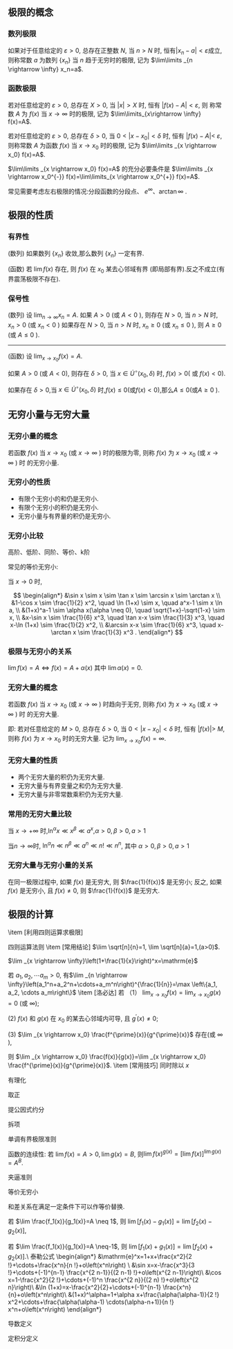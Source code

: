 

## 极限的概念

### 数列极限

如果对于任意给定的 $\varepsilon>0$, 总存在正整数 $N$, 当 $n>N$ 时, 恒有$\left|x_n-a\right|<\varepsilon$成立, 则称常数 $a$ 为数列 $\left\{x_n\right\}$ 当 $n$ 趋于无穷时的极限, 记为 $\lim\limits _{n \rightarrow \infty} x_n=a$.

### 函数极限

若对任意给定的 $\varepsilon>0$, 总存在 $X>0$, 当 $|x|>X$ 时, 恒有 $|f(x)-A|<\varepsilon$, 则 称常数 $A$ 为 $f(x)$ 当 $x \rightarrow \infty$ 时的极限, 记为 $\lim\limits_{x\rightarrow \infty} f(x)=A$.

若对任意给定的 $\varepsilon>0$, 总存在 $\delta>0$, 当 $0<\left|x-x_0\right|<\delta$ 时, 恒有 $|f(x)-A|<$ $\varepsilon$, 则称常数 $A$ 为函数 $f(x)$ 当 $x \rightarrow x_0$ 时的极限, 记为 $\lim\limits _{x \rightarrow x_0} f(x)=A$.

$\lim\limits _{x \rightarrow x_0} f(x)=A$ 的充分必要条件是 $\lim\limits _{x \rightarrow x_0^{-}} f(x)=\lim\limits_{x \rightarrow x_0^{+}} f(x)=A$.

常见需要考虑左右极限的情况:分段函数的分段点、 $e^{\infty}$、$\arctan \infty$ .

## 极限的性质

### 有界性
(数列) 如果数列 $\left\{x_n\right\}$ 收敛,那么数列 $\left\{x_n\right\}$ 一定有界.

(函数) 若 $\lim f(x)$ 存在, 则 $f(x)$ 在 $x_0$ 某去心邻域有界 (即局部有界).反之不成立(有界震荡极限不存在).
### 保号性
(数列) 设 $\lim _{n \rightarrow \infty} x_n=A$.
  如果 $A>0$ (或 $A<0$ ), 则存在 $N>0$, 当 $n>N$ 时, $x_n>0$ (或 $x_n<0$ )
  如果存在 $N>0$, 当 $n>N$ 时, $x_n \ge 0$ (或 $x_n \le 0$ ), 则 $A \ge 0$ (或 $A \le 0$ ).

---

(函数) 设 $\lim _{x \rightarrow x_0} f(x)=A$.

如果 $A>0$ (或 $A<0)$, 则存在 $\delta>0$, 当 $x \in \dot{U}^{\circ}\left(x_0, \delta\right)$ 时, $f(x)>0($ 或 $f(x)<0)$.

如果存在 $\delta >0$,当 $x \in \dot{U}^{\circ}\left(x_0, \delta\right)$ 时,$f(x)\le 0$(或$f(x)<0$),那么$A\le 0$(或$A\ge 0$ ).

## 无穷小量与无穷大量

### 无穷小量的概念

若函数 $f(x)$ 当 $x \rightarrow x_0$ (或 $x \rightarrow \infty$ ) 时的极限为零, 则称 $f(x)$ 为 $x \rightarrow x_0$ (或 $x \rightarrow \infty$ ) 时 的无穷小量.

### 无穷小的性质
- 有限个无穷小的和仍是无穷小.
- 有限个无穷小的积仍是无穷小.
- 无穷小量与有界量的积仍是无穷小.

### 无穷小比较

高阶、低阶、同阶、等价、k阶

常见的等价无穷小:

当 $x \rightarrow 0$ 时,

$$
\begin{align*}
&\sin x \sim x \sim  \tan x \sim \arcsin x \sim  \arctan x  \\
&1-\cos x \sim \frac{1}{2} x^2, \quad \ln (1+x) \sim x, \quad a^x-1 \sim x \ln a, \\
&(1+x)^a-1 \sim \alpha x(\alpha \neq 0), \quad \sqrt{1+x}-\sqrt{1-x} \sim x, \\
&x-\sin x \sim \frac{1}{6} x^3, \quad \tan x-x \sim \frac{1}{3} x^3, \quad x-\ln (1+x) \sim \frac{1}{2} x^2, \\
&\arcsin x-x \sim \frac{1}{6} x^3, \quad x-\arctan x \sim \frac{1}{3} x^3 .
\end{align*}
$$

### 极限与无穷小的关系

$\lim f(x)=A \Leftrightarrow f(x)=A+\alpha(x)$ 其中 $\lim \alpha(x)=0$.

### 无穷大量的概念

若函数 $f(x)$ 当 $x \rightarrow x_0$ (或 $x \rightarrow \infty$ ) 时趋向于无穷, 则称 $f(x)$ 为 $x \rightarrow x_0$ (或 $x \rightarrow \infty$ ) 时 的无穷大量.

即: 若对任意给定的 $M>0$, 总存在 $\delta>0$, 当 $0<\left|x-x_0\right|<\delta$ 时, 恒有 $|f(x)|>$ $M$, 则称 $f(x)$ 为 $x \rightarrow x_0$ 时的无穷大量. 记为 $\lim _{x \rightarrow x_0} f(x)=\infty$.

### 无穷大量的性质

- 两个无穷大量的积仍为无穷大量.
- 无穷大量与有界变量之和仍为无穷大量.
- 无穷大量与非零常数乘积仍为无穷大量.

### 常用的无穷大量比较

当 $x \rightarrow+\infty$ 时,$\ln ^\alpha x \ll x^\beta \ll a^x \text {,} \alpha>0, \beta>0, a>1$

当$n\rightarrow \infty$时, $\ln ^\alpha n \ll n^\beta \ll a^n \ll n ! \ll n^n$, 其中 $\alpha>0, \beta>0, a>1$

### 无穷大量与无穷小量的关系

在同一极限过程中, 如果 $f(x)$ 是无穷大, 则 $\frac{1}{f(x)}$ 是无穷小;
反之, 如果 $f(x)$ 是无穷小, 且 $f(x) \neq 0$, 则 $\frac{1}{f(x)}$ 是无穷大.

## 极限的计算


\item [利用四则运算求极限]

  四则运算法则
\item [常用结论]
  $\lim \sqrt[n]{n}=1, \lim \sqrt[n]{a}=1,(a>0)$.

  $\lim _{x \rightarrow \infty}\left(1+\frac{1}{x}\right)^x=\mathrm{e}$

若 $a_1, a_2, \cdots a_m>0$, 有$\lim _{n \rightarrow \infty}\left(a_1^n+a_2^n+\cdots+a_m^n\right)^{\frac{1}{n}}=\max \left\{a_1, a_2, \cdots a_m\right\}$
\item [洛必达]
  若
（1） $\displaystyle\lim _{x \rightarrow x_0} f(x)=\lim _{x \rightarrow x_0} g(x)=0$ (或 $\left.\infty\right)$;

(2) $f(x)$ 和 $g(x)$ 在 $x_0$ 的某去心邻域内可导, 且 $g^{\prime}(x) \neq 0$;

(3) $\lim _{x \rightarrow x_0} \frac{f^{\prime}(x)}{g^{\prime}(x)}$ 存在(或 $\infty$ ),

则 $\lim _{x \rightarrow x_0} \frac{f(x)}{g(x)}=\lim _{x \rightarrow x_0} \frac{f^{\prime}(x)}{g^{\prime}(x)}$.
\item [常用技巧]
同时除以 $x$

有理化

取正

提公因式约分

拆项

单调有界极限准则

函数的连续性:
  若 $\lim f(x)=A>0, \lim g(x)=B$, 则$\lim f(x)^{g(x)}=[\lim f(x)]^{\lim g(x)}=A^B$.

夹逼准则

  等价无穷小

  和差关系在满足一定条件下可以作等价替换.


若 $\lim \frac{f_1(x)}{g_1(x)}=A \neq 1$, 则 $\lim \left[f_1(x)-g_1(x)\right]=\lim \left[f_2(x)-g_2(x)\right]$,

若 $\lim \frac{f_1(x)}{g_1(x)}=A \neq-1$, 则 $\lim \left[f_1(x)+g_1(x)\right]=\lim \left[f_2(x)+g_2(x)\right]$.\\
泰勒公式
\begin{align*}
&\mathrm{e}^x=1+x+\frac{x^2}{2 !}+\cdots+\frac{x^n}{n !}+o\left(x^n\right) \\
&\sin x=x-\frac{x^3}{3 !}+\cdots+(-1)^{n-1} \frac{x^{2 n-1}}{(2 n-1) !}+o\left(x^{2 n-1}\right)\\
&\cos x=1-\frac{x^2}{2 !}+\cdots+(-1)^n \frac{x^{2 n}}{(2 n) !}+o\left(x^{2 n}\right)\\
&\ln (1+x)=x-\frac{x^2}{2}+\cdots+(-1)^{n-1} \frac{x^n}{n}+o\left(x^n\right)\\
&(1+x)^\alpha=1+\alpha x+\frac{\alpha(\alpha-1)}{2 !} x^2+\cdots+\frac{\alpha(\alpha-1) \cdots(\alpha-n+1)}{n !} x^n+o\left(x^n\right)
\end{align*}

导数定义

定积分定义
